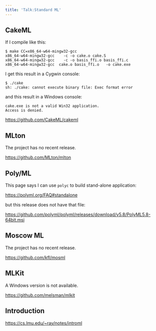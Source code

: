 ```yaml
---
title: 'Talk:Standard ML'
---
```


## CakeML

If I compile like this:

~~~
$ make CC=x86_64-w64-mingw32-gcc
x86_64-w64-mingw32-gcc    -c -o cake.o cake.S
x86_64-w64-mingw32-gcc    -c -o basis_ffi.o basis_ffi.c
x86_64-w64-mingw32-gcc  cake.o basis_ffi.o   -o cake.exe
~~~

I get this result in a Cygwin console:

~~~
$ ./cake
sh: ./cake: cannot execute binary file: Exec format error
~~~

and this result in a Windows console:

~~~
cake.exe is not a valid Win32 application.
Access is denied.
~~~

<https://github.com/CakeML/cakeml>

## MLton

The project has no recent release.

<https://github.com/MLton/mlton>

## Poly/ML

This page says I can use `polyc` to build stand-alone application:

<https://polyml.org/FAQ#standalone>

but this release does not have that file:

<https://github.com/polyml/polyml/releases/download/v5.8/PolyML5.8-64bit.msi>

## Moscow ML

The project has no recent release.

<https://github.com/kfl/mosml>

## MLKit

A Windows version is not available.

<https://github.com/melsman/mlkit>

## Introduction

<https://cs.lmu.edu/~ray/notes/introml>
